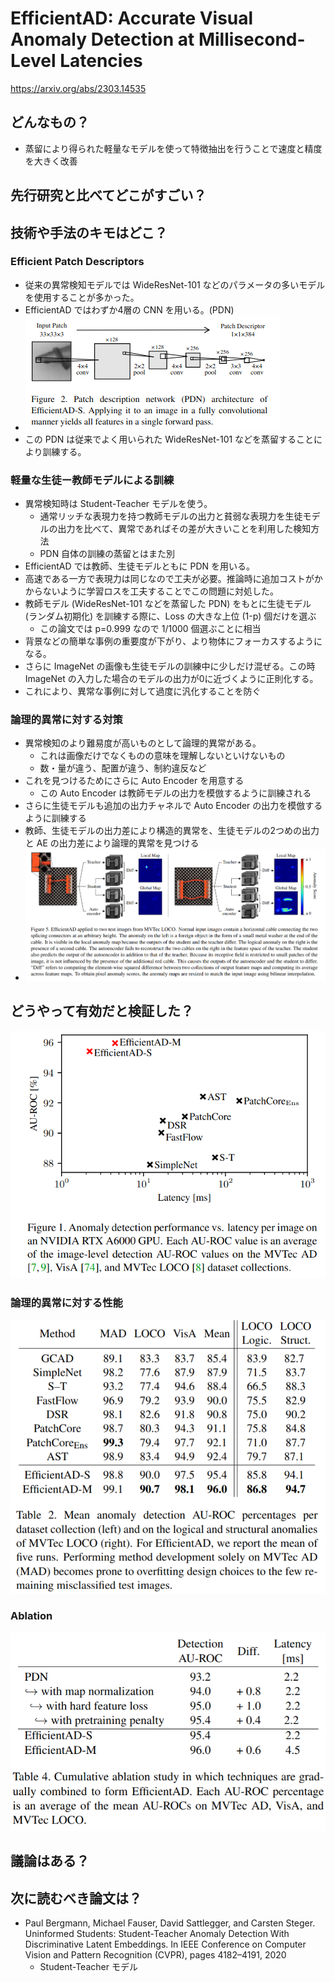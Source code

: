 EfficientAD: Accurate Visual Anomaly Detection at Millisecond-Level Latencies
=====
https://arxiv.org/abs/2303.14535

## どんなもの？
- 蒸留により得られた軽量なモデルを使って特徴抽出を行うことで速度と精度を大きく改善

## 先行研究と比べてどこがすごい？

## 技術や手法のキモはどこ？

### Efficient Patch Descriptors
- 従来の異常検知モデルでは WideResNet-101 などのパラメータの多いモデルを使用することが多かった。
- EfficientAD ではわずか4層の CNN を用いる。(PDN)
- ![](./efficientad/pdn.png)
- この PDN は従来でよく用いられた WideResNet-101 などを蒸留することにより訓練する。

### 軽量な生徒ー教師モデルによる訓練
- 異常検知時は Student-Teacher モデルを使う。
  - 通常リッチな表現力を持つ教師モデルの出力と貧弱な表現力を生徒モデルの出力を比べて、異常であればその差が大きいことを利用した検知方法
  - PDN 自体の訓練の蒸留とはまた別
- EfficientAD では教師、生徒モデルともに PDN を用いる。
- 高速である一方で表現力は同じなので工夫が必要。推論時に追加コストがかからないように学習ロスを工夫することでこの問題に対処した。
- 教師モデル (WideResNet-101 などを蒸留した PDN) をもとに生徒モデル (ランダム初期化) を訓練する際に、Loss の大きな上位 (1-p) 個だけを選ぶ
  - この論文では p=0.999 なので 1/1000 個選ぶことに相当
- 背景などの簡単な事例の重要度が下がり、より物体にフォーカスするようになる。
- さらに ImageNet の画像も生徒モデルの訓練中に少しだけ混ぜる。この時 ImageNet の入力した場合のモデルの出力が0に近づくように正則化する。
- これにより、異常な事例に対して過度に汎化することを防ぐ

### 論理的異常に対する対策
- 異常検知のより難易度が高いものとして論理的異常がある。
  - これは画像だけでなくものの意味を理解しないといけないもの
  - 数・量が違う、配置が違う、制約違反など
- これを見つけるためにさらに Auto Encoder を用意する
  - この Auto Encoder は教師モデルの出力を模倣するように訓練される
- さらに生徒モデルも追加の出力チャネルで Auto Encoder の出力を模倣するように訓練する
- 教師、生徒モデルの出力差により構造的異常を、生徒モデルの2つめの出力と AE の出力差により論理的異常を見つける
- ![](./efficientad/arch.png)

## どうやって有効だと検証した？

![](./efficientad/result1.png)

### 論理的異常に対する性能
![](./efficientad/result2.png)

### Ablation
![](./efficientad/ablation.png)

## 議論はある？

## 次に読むべき論文は？
- Paul Bergmann, Michael Fauser, David Sattlegger, and Carsten Steger. Uninformed Students: Student-Teacher Anomaly Detection With Discriminative Latent Embeddings. In IEEE Conference on Computer Vision and Pattern Recognition (CVPR), pages 4182–4191, 2020
  - Student-Teacher モデル
